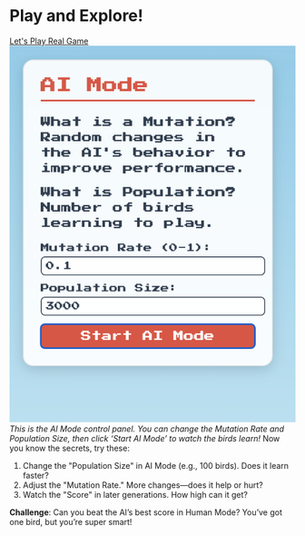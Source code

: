 # Play and Explore!

[Let's Play Real Game](https://dcbhupendra7.github.io/Flappy-Bird-Game/)
![AI Mode Controls](ai-controls.png)
_This is the AI Mode control panel. You can change the Mutation Rate and Population Size, then click ‘Start AI Mode’ to watch the birds learn!_
Now you know the secrets, try these:

1. Change the "Population Size" in AI Mode (e.g., 100 birds). Does it learn faster?
2. Adjust the "Mutation Rate." More changes—does it help or hurt?
3. Watch the "Score" in later generations. How high can it get?

**Challenge**: Can you beat the AI’s best score in Human Mode? You’ve got one bird, but you’re super smart!
